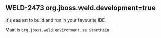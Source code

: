 WELD-2473 org.jboss.weld.development=true 
--

It's easiest to build and run in your favourite IDE.

Main is `org.jboss.weld.environment.se.StartMain`




